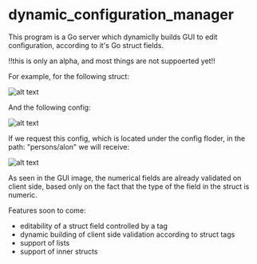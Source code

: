 # dynamic_configuration_manager

This program is a Go server which dynamiclly builds GUI to edit configuration,
according to it's Go struct fields. 

!!this is only an alpha, and most things are not suppoerted yet!!

For example, for the following struct:

![alt text](https://image.ibb.co/nsRPPo/struct.png)

And the following config: 

![alt text](https://image.ibb.co/k1WG4o/config.png)

If we request this config, which is located under the config floder, in the path: "persons/alon" we will receive: 

![alt text](https://image.ibb.co/k34sc8/ui.png)

As seen in the GUI image, the numerical fields are already validated on client side, based only on the 
fact that the type of the field in the struct is numeric.

Features soon to come: 
* editability of a struct field controlled by a tag 
* dynamic building of client side validation according to struct tags
* support of lists 
* support of inner structs
